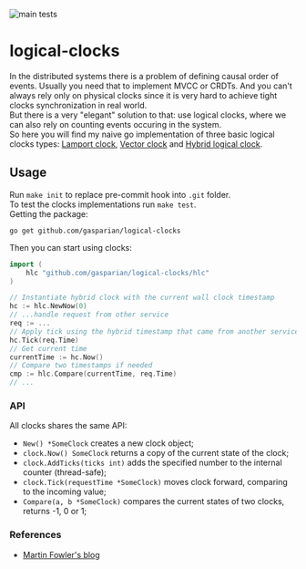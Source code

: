 ![main tests](https://github.com/gasparian/logical-clocks/actions/workflows/test.yml/badge.svg?branch=main)  

# logical-clocks  
In the distributed systems there is a problem of defining causal order of events. Usually you need that to implement MVCC or CRDTs. And you can't always rely only on physical clocks since it is very hard to achieve tight clocks synchronization in real world.  
But there is a very "elegant" solution to that: use logical clocks, where we can also rely on counting events occuring in the system.  
So here you will find my naive go implementation of three basic logical clocks types: [Lamport clock](https://lamport.azurewebsites.net/pubs/time-clocks.pdf), [Vector clock](https://fileadmin.cs.lth.se/cs/Personal/Amr_Ergawy/dist-algos-papers/4.pdf) and [Hybrid logical clock](https://cse.buffalo.edu/tech-reports/2014-04.pdf).  

## Usage  
Run `make init` to replace pre-commit hook into `.git` folder.  
To test the clocks implementations run `make test`.  
Getting the package:  
```
go get github.com/gasparian/logical-clocks
```  

Then you can start using clocks:  
```go
import (
    hlc "github.com/gasparian/logical-clocks/hlc"
)

// Instantiate hybrid clock with the current wall clock timestamp
hc := hlc.NewNow(0)
// ...handle request from other service
req := ...
// Apply tick using the hybrid timestamp that came from another service
hc.Tick(req.Time)
// Get current time
currentTime := hc.Now()
// Compare two timestamps if needed
cmp := hlc.Compare(currentTime, req.Time)
// ...
```  

### API  
All clocks shares the same API:  
  - `New() *SomeClock` creates a new clock object;  
  - `clock.Now() SomeClock` returns a copy of the current state of the clock;  
  - `clock.AddTicks(ticks int)` adds the specified number to the internal counter (thread-safe);  
  - `clock.Tick(requestTime *SomeClock)` moves clock forward, comparing to the incoming value;  
  - `Compare(a, b *SomeClock)` compares the current states of two clocks, returns -1, 0 or 1;  

### References  
 - [Martin Fowler's blog](https://martinfowler.com/articles/patterns-of-distributed-systems/)  

